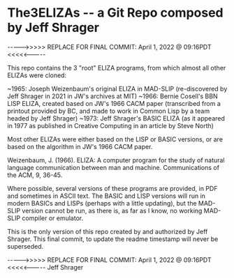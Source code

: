 # The3ELIZAs -- a Git Repo composed by Jeff Shrager
----->>>>> REPLACE FOR FINAL COMMIT: April 1, 2022 @ 09:16PDT <<<<<-----

This repo contains the 3 "root" ELIZA programs, from which almost all other ELIZAs were cloned:  

  ~1965: Joseph Weizenbaum's original ELIZA in MAD-SLIP
      (re-discovered by Jeff Shrager in 2021 in JW's archives at MIT) 
  ~1966: Bernie Cosell's BBN LISP ELIZA, created based on JW's 1966 CACM paper
      (transcribed from a printout provided by BC, and made to work in Common Lisp by a team headed by Jeff Shrager)
  ~1973: Jeff Shrager's BASIC ELIZA
      (as it appeared in 1977 as published in Creative Computing in an article by Steve North)

Most other ELIZAs were either based on the LISP or BASIC versions, or are based on the algorithm in JW's 1966 CACM paper. 

  Weizenbaum, J. (1966). ELIZA: A computer program for the study of natural language communication between man and machine. 
  Communications of the ACM, 9, 36-45.

Where possible, several versions of these programs are provided, in PDF and sometimes in ASCII text. The BASIC and LISP
versions will run in modern BASICs and LISPs (perhaps with a little updating), but the MAD-SLIP version cannot be run, as
there is, as far as I know, no working MAD-SLIP compiler or emulator.  

This is the only version of this repo created by and authorized by Jeff Shrager. 
This final commit, to update the readme timestamp will never be superseded. 

----->>>>> REPLACE FOR FINAL COMMIT: April 1, 2022 @ 09:16PDT <<<<<-----
Jeff Shrager
